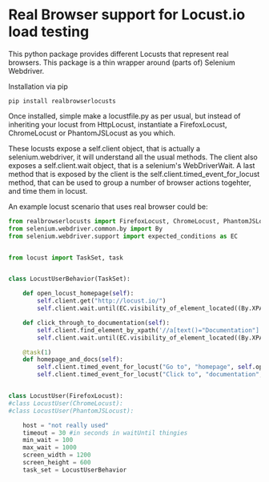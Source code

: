 # Real Browser support for Locust.io load testing

This python package provides different Locusts that represent real browsers. This package is a thin wrapper around (parts of) Selenium Webdriver.


Installation via pip

    pip install realbrowserlocusts

Once installed, simple make a locustfile.py as per usual, but instead of inheriting your locust from HttpLocust, instantiate a FirefoxLocust, ChromeLocust or PhantomJSLocust as you which.

These locusts expose a self.client object, that is actually a selenium.webdriver, it will understand all the usual methods. The client also exposes a self.client.wait object, that is a selenium's WebDriverWait. A last method that is exposed by the client is the self.client.timed_event_for_locust method, that can be used to group a number of browser actions togehter, and time them in locust.

An example locust scenario that uses real browser could be:

```python
from realbrowserlocusts import FirefoxLocust, ChromeLocust, PhantomJSLocust
from selenium.webdriver.common.by import By
from selenium.webdriver.support import expected_conditions as EC


from locust import TaskSet, task


class LocustUserBehavior(TaskSet):

    def open_locust_homepage(self):
        self.client.get("http://locust.io/")
        self.client.wait.until(EC.visibility_of_element_located((By.XPATH, '//a[text()="Documentation"]')), "documentation link is visible")

    def click_through_to_documentation(self):
        self.client.find_element_by_xpath('//a[text()="Documentation"]').click()
        self.client.wait.until(EC.visibility_of_element_located((By.XPATH, '//h1[text()="Locust Documentation"]')), "documentation is visible")

    @task(1)
    def homepage_and_docs(self):
        self.client.timed_event_for_locust("Go to", "homepage", self.open_locust_homepage)
        self.client.timed_event_for_locust("Click to", "documentation", self.click_through_to_documentation)


class LocustUser(FirefoxLocust):
#class LocustUser(ChromeLocust):
#class LocustUser(PhantomJSLocust):

    host = "not really used"
    timeout = 30 #in seconds in waitUntil thingies
    min_wait = 100
    max_wait = 1000
    screen_width = 1200
    screen_height = 600
    task_set = LocustUserBehavior
```
